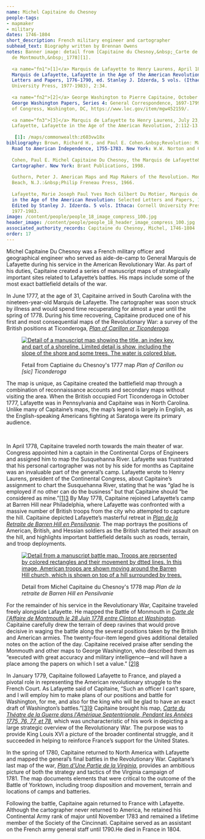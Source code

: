 ```yaml
---
name: Michel Capitaine du Chesnoy
people-tags: 
- mapmaker
- military
dates: 1746-1804
short_description: French military engineer and cartographer
subhead_text: Biography written by Brennan Owens
notes: Banner image: detail from [Capitaine du Chesnoy,&nbsp;_Carte de l'affaire
  de Montmouth,&nbsp;_1778][1].
  
  <a name="fn1">[1]</a> Marquis de Lafayette to Henry Laurens, April 18, 1778, in
  Marquis de Lafayette, Lafayette in the Age of the American Revolution: Selected
  Letters and Papers, 1776-1790, ed. Stanley J. Idzerda, 5 vols. (Ithaca: Cornell
  University Press, 1977-1983), 2:34.
  
  <a name="fn2">[2]</a> George Washington to Pierre Capitaine, October 16, 1778,
  George Washington Papers, Series 4: General Correspondence, 1697-1799, Library
  of Congress, Washington, DC, https://www.loc.gov/item/mgw452159/.
  
  <a name="fn3">[3]</a> Marquis de Lafayette to Henry Laurens, July 23, 1778, in
  Lafayette, Lafayette in the Age of the American Revolution, 2:112-13.
  
   [1]: /maps/commonwealth:z603vw18x
bibliography: Brown, Richard H., and Paul E. Cohen.&nbsp;Revolution: Mapping the
  Road to American Independence, 1755-1783. New York: W.W. Norton and Co., 2015
  
  Cohen, Paul E. Michel Capitaine Du Chesnoy, the Marquis de Lafayette&rsquo;s
  Cartographer. New York: Brant Publications, 1998.
  
  Guthorn, Peter J. American Maps and Map Makers of the Revolution. Monmouth
  Beach, N.J.:&nbsp;Philip Freneau Press, 1966.
  
  Lafayette, Marie Joseph Paul Yves Roch Gilbert Du Motier, Marquis de. Lafayette
  in the Age of the American Revolution: Selected Letters and Papers, 1776-1790.
  Edited by Stanley J. Idzerda. 5 vols. Ithaca: Cornell University Press,
  1977-1983.
image: /content/people/people_18_image_compress_100.jpg
header_image: /content/people/people_18_header_image_compress_100.jpg
associated_authority_records: Capitaine du Chesnoy, Michel, 1746-1804
order: 17
---
```

Michel Capitaine Du Chesnoy was a French military officer and geographical engineer who served as aide-de-camp to General Marquis de Lafayette during his service in the American Revolutionary War. As part of his duties, Capitaine created a series of manuscript maps of strategically important sites related to Lafayette&rsquo;s battles. His maps include some of the most exact battlefield details of the war.

In June 1777, at the age of 31, Capitaine arrived in South Carolina with the nineteen-year-old Marquis de Lafayette. The cartographer was soon struck by illness and would spend time recuperating for almost a year until the spring of 1778. During his time recovering, Capitaine produced one of his first and most consequential maps of the Revolutionary War: a survey of the British positions at Ticonderoga, [_Plan of Carillon or Ticonderoga_][1].<figure class="img\_left\_50">

[![Detail of a manuscript map showing the title, an index key, and part of a shoreline. Limited detail is show, including the slope of the shore and some trees. The water is colored blue.][2]][1]<figcaption>Fetail from Captiaine du Chesnoy's 1777 map _Plan of Carillon ou [sic] Ticonderoga_</figcaption></figure>

The map is unique, as Capitaine created the battlefield map through a combination of reconnaissance accounts and secondary maps without visiting the area. When the British occupied Fort Ticonderoga in October 1777, Lafayette was in Pennsylvania and Capitaine was in North Carolina. Unlike many of Capitaine&rsquo;s maps, the map&rsquo;s legend is largely in English, as the English-speaking Americans fighting at Saratoga were its primary audience.

&nbsp;

In April 1778, Capitaine traveled north towards the main theater of war. Congress appointed him a captain in the Continental Corps of Engineers and assigned him to map the Susquehanna River. Lafayette was frustrated that his personal cartographer was not by his side for months as Capitaine was an invaluable part of the general&rsquo;s camp. Lafayette wrote to Henry Laurens, president of the Continental Congress, about Capitaine&rsquo;s assignment to chart the Susquehanna River, stating that he was &ldquo;glad he is employed if no other can do the business&rdquo; but that Capitaine should &ldquo;be considered as mine.&rdquo;[[1]][3] By May 1778, Capitaine rejoined Lafayette&rsquo;s camp at Barren Hill near Philadelphia, where Lafayette was confronted with a massive number of British troops from the city who attempted to capture the hill. Capitaine depicted Lafayette&rsquo;s masterful retreat in [_Plan de la Retraite de Barren Hill en Pensilvanie_][4]. The map portrays the positions of American, British, and Hessian soldiers as the British started their assault on the hill, and highlights important battlefield details such as roads, terrain, and troop deployments.&nbsp;<figure class="img\_right\_50">

[![Detail from a manuscript battle map. Troops are reprsented by colored rectangles and their movement by dtted lines. In this image, American troops are shown moving around the Barren Hill church, which is shown on top of a hill surrounded by trees.][5]][6]<figcaption>Detail from Michel Capitaine du Chesnoy's 1778 map _Plan de la retraite de Barren Hill en Pensilvanie_</figcaption></figure>

For the remainder of his service in the Revolutionary War, Capitaine traveled freely alongside Lafayette. He mapped the Battle of Monmouth in [_Carte de l'Affaire de Montmouth le 28 Juin 1778 entre Clinton et Washington_][7]. Capitaine carefully drew the terrain of deep ravines that would prove decisive in waging the battle along the several positions taken by the British and American armies. The twenty-four-item legend gives additional detailed notes on the action of the day. Capitaine received praise after sending the Monmouth and other maps to George Washington, who described them as &ldquo;executed with great accuracy and military intelligence&mdash;and will have a place among the papers on which I set a value.&rdquo; [[2]][8]

In January 1779, Capitaine followed Lafayette to France, and played a pivotal role in representing the American revolutionary struggle to the French Court. As Lafayette said of Capitaine, &ldquo;Such an officer I can&rsquo;t spare, and I will employ him to make plans of our positions and battle for Washington, for me, and also for the king who will be glad to have an exact draft of Washington&rsquo;s battles.&rdquo;[[3]][9] Capitaine brought his map, _[Carte du Théatre de la Guerre dans l'Amérique Septentrionale, Pendant les Années 1775, 76, 77, et 78][10]_, which was uncharacteristic of his work in depicting a large strategic overview of the Revolutionary War. The purpose was to provide King Louis XVI a picture of the broader continental struggle, and it succeeded in helping to reinforce France&rsquo;s support for the United States.

In the spring of 1780, Capitaine returned to North America with Lafayette and mapped the general&rsquo;s final battles in the Revolutionary War. Capitane&rsquo;s last map of the war, [_Plan d'Une Partie de la Virginia_][11], provides an ambitious picture of both the strategy and tactics of the Virginia campaign of 1781.&nbsp;The map documents elements that were critical to the outcome of the Battle of Yorktown, including troop disposition and movement, terrain and locations of camps and batteries.&nbsp;

Following the battle, Capitaine again returned to France with Lafayette. Although the cartographer never returned to America, he retained his Continental Army rank of major until November 1783 and remained a lifetime member of the Society of the Cincinnati. Capitaine served as an assistant on the French army general staff until 1790.He died in France in 1804.

 [1]: /maps/commonwealth:q524nd555
 [2]: https://iiif.digitalcommonwealth.org/iiif/2/commonwealth:q524nk513/77,4128,2990,2000/500,/0/default.jpg
 [3]: #fn1
 [4]: /maps/commonwealth:q524nd53m
 [5]: https://iiif.digitalcommonwealth.org/iiif/2/commonwealth:q524nd54w/2213,1265,850,972/500,/0/default.jpg
 [6]: https://www.argomaps.org/maps/commonwealth:q524nd53m/
 [7]: /maps/commonwealth:q524nd601
 [8]: #fn2
 [9]: #fn3
 [10]: /maps/commonwealth:z603vt68q
 [11]: /maps/commonwealth:q524nk52c